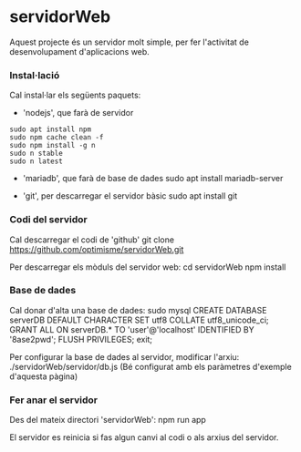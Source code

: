 # servidorWeb #

Aquest projecte és un servidor molt simple, per fer l'activitat de desenvolupament d'aplicacions web.

### Instal·lació ###

Cal instal·lar els següents paquets:

- 'nodejs', que farà de servidor
```
sudo apt install npm
sudo npm cache clean -f
sudo npm install -g n
sudo n stable
sudo n latest
```

- 'mariadb', que farà de base de dades
sudo apt install mariadb-server

- 'git', per descarregar el servidor bàsic
sudo apt install git

### Codi del servidor ###

Cal descarregar el codi de 'github'
git clone https://github.com/optimisme/servidorWeb.git

Per descarregar els mòduls del servidor web:
cd servidorWeb
npm install

### Base de dades ###

Cal donar d'alta una base de dades:
sudo mysql
CREATE DATABASE serverDB DEFAULT CHARACTER SET utf8 COLLATE utf8_unicode_ci;
GRANT ALL ON serverDB.* TO 'user'@'localhost' IDENTIFIED BY '8ase2pwd';
FLUSH PRIVILEGES;
exit;

Per configurar la base de dades al servidor, modificar l'arxiu:
./servidorWeb/servidor/db.js
(Bé configurat amb els paràmetres d'exemple d'aquesta pàgina)

### Fer anar el servidor ###

Des del mateix directori 'servidorWeb':
npm run app

El servidor es reinicia si fas algun canvi al codi o als arxius del servidor.

